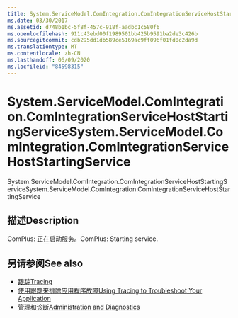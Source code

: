 ```yaml
---
title: System.ServiceModel.ComIntegration.ComIntegrationServiceHostStartingService
ms.date: 03/30/2017
ms.assetid: d748b1bc-5f8f-457c-918f-aadbc1c580f6
ms.openlocfilehash: 911c43ebd00f1989501bb425b9591ba2de3c426b
ms.sourcegitcommit: cdb295dd1db589ce5169ac9ff096f01fd0c2da9d
ms.translationtype: MT
ms.contentlocale: zh-CN
ms.lasthandoff: 06/09/2020
ms.locfileid: "84598315"
---
```

# <a name="systemservicemodelcomintegrationcomintegrationservicehoststartingservice"></a><span data-ttu-id="8f475-102">System.ServiceModel.ComIntegration.ComIntegrationServiceHostStartingService</span><span class="sxs-lookup"><span data-stu-id="8f475-102">System.ServiceModel.ComIntegration.ComIntegrationServiceHostStartingService</span></span>
<span data-ttu-id="8f475-103">System.ServiceModel.ComIntegration.ComIntegrationServiceHostStartingService</span><span class="sxs-lookup"><span data-stu-id="8f475-103">System.ServiceModel.ComIntegration.ComIntegrationServiceHostStartingService</span></span>  
  
## <a name="description"></a><span data-ttu-id="8f475-104">描述</span><span class="sxs-lookup"><span data-stu-id="8f475-104">Description</span></span>  
 <span data-ttu-id="8f475-105">ComPlus: 正在启动服务。</span><span class="sxs-lookup"><span data-stu-id="8f475-105">ComPlus: Starting service.</span></span>  
  
## <a name="see-also"></a><span data-ttu-id="8f475-106">另请参阅</span><span class="sxs-lookup"><span data-stu-id="8f475-106">See also</span></span>

- [<span data-ttu-id="8f475-107">跟踪</span><span class="sxs-lookup"><span data-stu-id="8f475-107">Tracing</span></span>](index.md)
- [<span data-ttu-id="8f475-108">使用跟踪来排除应用程序故障</span><span class="sxs-lookup"><span data-stu-id="8f475-108">Using Tracing to Troubleshoot Your Application</span></span>](using-tracing-to-troubleshoot-your-application.md)
- [<span data-ttu-id="8f475-109">管理和诊断</span><span class="sxs-lookup"><span data-stu-id="8f475-109">Administration and Diagnostics</span></span>](../index.md)
